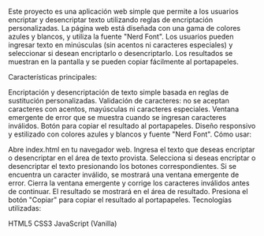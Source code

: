 Este proyecto es una aplicación web simple que permite a los usuarios encriptar y desencriptar texto utilizando reglas de encriptación personalizadas. La página web está diseñada con una gama de colores azules y blancos, y utiliza la fuente "Nerd Font". Los usuarios pueden ingresar texto en minúsculas (sin acentos ni caracteres especiales) y seleccionar si desean encriptarlo o desencriptarlo. Los resultados se muestran en la pantalla y se pueden copiar fácilmente al portapapeles.

Características principales:

Encriptación y desencriptación de texto simple basada en reglas de sustitución personalizadas.
Validación de caracteres: no se aceptan caracteres con acentos, mayúsculas ni caracteres especiales.
Ventana emergente de error que se muestra cuando se ingresan caracteres inválidos.
Botón para copiar el resultado al portapapeles.
Diseño responsivo y estilizado con colores azules y blancos y fuente "Nerd Font".
Cómo usar:

Abre index.html en tu navegador web.
Ingresa el texto que deseas encriptar o desencriptar en el área de texto provista.
Selecciona si deseas encriptar o desencriptar el texto presionando los botones correspondientes.
Si se encuentra un caracter inválido, se mostrará una ventana emergente de error. Cierra la ventana emergente y corrige los caracteres inválidos antes de continuar.
El resultado se mostrará en el área de resultado.
Presiona el botón "Copiar" para copiar el resultado al portapapeles.
Tecnologías utilizadas:

HTML5
CSS3
JavaScript (Vanilla)